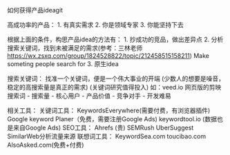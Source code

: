 如何获得产品ideagit 


高成功率的产品：
	1. 有真实需求
	2. 你是领域专家
	3. 你能坚持下去
	
根据上面的条件，构思产品idea的方法有：
	1. 抄成功的竞品，做出差异点
	2. 分析搜索关键词，找到未被满足的需求(参考：三林老师 https://wx.zsxq.com/group/1824528822/topic/212458515158211) Make someting people search for
	3. 原生idea
	

搜索关键词：
	找准一个关键词，便是一个伟大事业的开端
	(少数人的想要是噪音，稳定的高搜索量是真正的需求)
	(关键词研究值得投入)
	如：veed.io 网页版的剪映
	搜索词 - 搜索量 - 核心用户 - 产品价值 - 竞争对手 - 开发难易

相关工具：
	关键词工具：
		KeywordsEverywhere(需要付费，有浏览器插件)
		Google keyword Planer（免费，需要注册Google Ads)
		keywordtool.io  (数据也是来自Google Ads)
	SEO工具： 
		Ahrefs (贵)
		SEMRush
		UberSuggest
		SimilarWeb分析流量来源
	联想词工具：
		KeywordSea.com
		toucibao.com
		AlsoAsked.com(免费+付费)